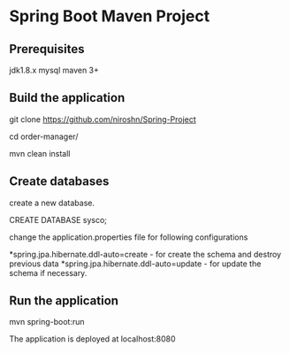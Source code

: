 # Spring Boot Maven Project

## Prerequisites

jdk1.8.x
mysql 
maven 3+

## Build the application

git clone https://github.com/niroshn/Spring-Project

cd order-manager/

mvn clean install
 

## Create databases

create a new database.

CREATE DATABASE sysco;

change the application.properties file for following configurations

*spring.jpa.hibernate.ddl-auto=create - for create the schema and destroy previous data
*spring.jpa.hibernate.ddl-auto=update - for update the schema if necessary.


## Run the application

mvn spring-boot:run

The application is deployed at localhost:8080
